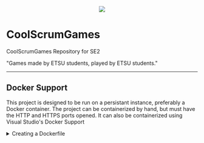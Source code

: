 <p align="center">
  <img src="./CoolScrumGames/wwwroot/images/diamond.png" width="500">
</p>

# CoolScrumGames
CoolScrumGames Repository for SE2

"Games made by ETSU students, played by ETSU students."

---

## Docker Support

This project is designed to be run on a persistant instance, preferably a Docker container.
The project can be containerized by hand, but must have the HTTP and HTTPS ports opened.
It can also be containerized using Visual Studio's Docker Support
<details>
  <summary markdown="span">Creating a Dockerfile</summary>
  
1. Open the project in Visual Studio
2. Right click the project
4. Highlight Add
5. Select Docker Support

<p align="left">
  <img src="./images/screenshots/Dockerfile.PNG" width="700">
</p>

</details>
